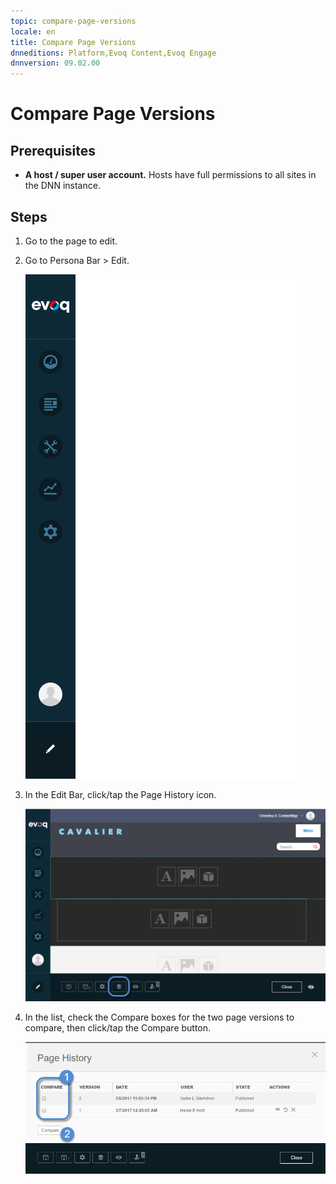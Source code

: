 ```yaml
---
topic: compare-page-versions
locale: en
title: Compare Page Versions
dnneditions: Platform,Evoq Content,Evoq Engage
dnnversion: 09.02.00
---
```


# Compare Page Versions

## Prerequisites

*   **A host / super user account.** Hosts have full permissions to all sites in the DNN instance.

## Steps

1.  Go to the page to edit.
2.  Go to Persona Bar \> Edit.
    
    ![Persona Bar > Edit](img/scr-pbar-all-Edit-E91.png)
    
3.  In the Edit Bar, click/tap the Page History icon.
    
      
    
    ![Page History icon](img/scr-pb-EditBar-PageHistory.png)
    
      
    
4.  In the list, check the Compare boxes for the two page versions to compare, then click/tap the Compare button.
    
      
    
    ![Page History — Compare](img/scr-Pages-pageversioning-compare-E90.png)
